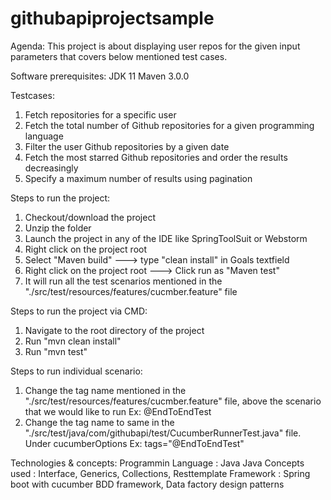 # githubapiprojectsample

Agenda: This project is about displaying user repos for the given input parameters that covers below mentioned test cases.

Software prerequisites:
JDK 11
Maven 3.0.0

Testcases:
1. Fetch repositories for a specific user
2. Fetch the total number of Github repositories for a given programming language
3. Filter the user Github repositories by a given date
4. Fetch the most starred Github repositories and order the results decreasingly
5. Specify a maximum number of results using pagination


Steps to run the project:

1. Checkout/download the project
2. Unzip the folder
3. Launch the project in any of the IDE like SpringToolSuit or Webstorm
4. Right click on the project root
5. Select "Maven build" ---> type "clean install" in Goals textfield
5. Right click on the project root ---> Click run as "Maven test"
6. It will run all the test scenarios mentioned in the "./src/test/resources/features/cucmber.feature" file

Steps to run the project via CMD:
1. Navigate to the root directory of the project
2. Run "mvn clean install"
3. Run "mvn test"

Steps to run individual scenario:

1. Change the tag name mentioned in the "./src/test/resources/features/cucmber.feature" file, above the scenario that we would like to run Ex: @EndToEndTest
2. Change the tag name to same in the "./src/test/java/com/githubapi/test/CucumberRunnerTest.java" file. Under cucumberOptions Ex: tags="@EndToEndTest"

Technologies & concepts:
Programmin Language : Java
Java Concepts used : Interface, Generics, Collections, Resttemplate
Framework : Spring boot with cucumber BDD framework, Data factory design patterns

